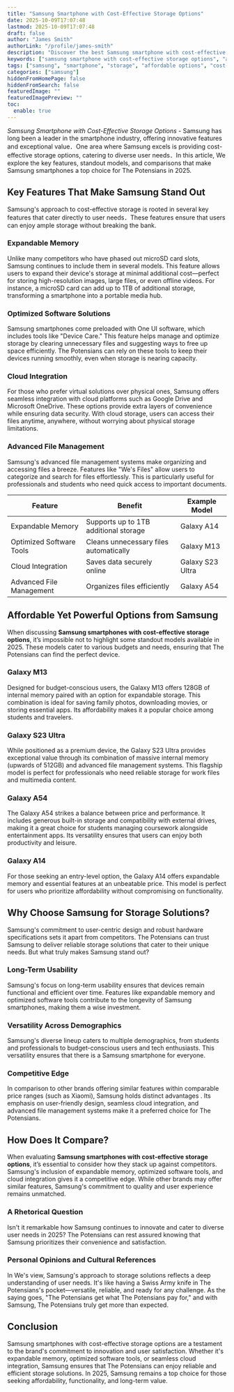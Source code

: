 ```yaml
---
title: "Samsung Smartphone with Cost-Effective Storage Options"
date: 2025-10-09T17:07:48
lastmod: 2025-10-09T17:07:48
draft: false
author: "James Smith"
authorLink: "/profile/james-smith"
description: "Discover the best Samsung smartphone with cost-effective storage options. Enjoy ample space, premium features, and great value for your money!"
keywords: ["samsung smartphone with cost-effective storage options", "affordable samsung smartphones with storage", "best samsung storage solutions"]
tags: ["samsung", "smartphone", "storage", "affordable options", "cost-effective"]
categories: ["samsung"]
hiddenFromHomePage: false
hiddenFromSearch: false
featuredImage: ""
featuredImagePreview: ""
toc:
  enable: true
---
```



*Samsung Smartphone with Cost-Effective Storage Options* - Samsung has long been a leader in the smartphone industry, offering innovative features and exceptional value．One area where Samsung exce​ls is providing cost-effective storage options, catering to diverse user needs．In this article, We explore the key features, standout models, and comparisons that make Samsung smartphones a top choice for The Potensians in 2025.

## Key Features That Make Samsung Stand Out

Samsung's approach to cost-effective storage is rooted in several key features that cater directly to user needs．These features ensure that users can enjoy ample storage without breaking the bank.

### Expandable Memory

Unlike many competitors who have phased out microSD card slots, Samsung continues to include them in several models. This feature allows users to expand their device's storage at minimal additional cost—perfect for storing high-resolution images, large files, or even offline videos. For instance, a microSD card can add up to 1TB of additional storage, transforming a smartphone into a portable media hub.

### Optimized Software Solutions

Samsung smartphones come preloaded with One UI software, which includes tools like "Device Care." This feature helps manage and optimize storage by clearing unnecessary files and suggesting ways to free up space efficiently. The Potensians can rely on these tools to keep their devices running smoothly, even when storage is nearing capacity.

### Cloud Integration

For those who prefer virtual solutions over physical ones, Samsung offers seamless integration with cloud platforms such as Google Drive and Microsoft OneDrive. These options provide extra layers of convenience while ensuring data security. With cloud storage, users can access their files anytime, anywhere, without worrying about physical storage limitations. 

### Advanced File Management

Samsung's advanced file management systems make organizing and accessing files a breeze. Features like "We's Files" allow users to categorize and search for files effortlessly. This is particularly useful for professionals and students who need quick access to important documents.

<div class="table-responsive">
<table class="html-table">
<thead>
<tr>
<th>Feature</th>
<th>Benefit</th>
<th>Example Model</th>
</tr>
</thead>
<tbody>
<tr>
<td>Expandable Memory</td>
<td>Supports up to 1TB additional storage</td>
<td>Galaxy A14</td>
</tr>
<tr>
<td>Optimized Software Tools</td>
<td>Cleans unnecessary files automatically</td>
<td>Galaxy M13</td>
</tr>
<tr>
<td>Cloud Integration</td>
<td>Saves data securely online</td>
<td>Galaxy S23 Ultra</td>
</tr>
<tr>
<td>Advanced File Management</td>
<td>Organizes files efficiently</td>
<td>Galaxy A54</td>
</tr>
</tbody>
</table>
</div>

## Affordable Yet Powerful Options from Samsung

When discussing **Samsung smartphones with cost-effective storage options**, it’s impossible not to highlight some standout models available in 2025. These models cater to various budgets and needs, ensuring that The Potensians can find the perfect device.

### Galaxy M13

Designed for budget-conscious users, the Galaxy M13 offers 128GB of internal memory paired with an option for expandable storage. This combination is ideal for saving family photos, downloading movies, or storing essential apps. Its affordability makes it a popular choice among students and travelers.

### Galaxy S23 Ultra

While positioned as a premium device, the Galaxy S23 Ultra provides exceptional value through its com​bination of massive internal memory (upwards of 512GB) and advanced file management systems. This flagship model is perfect for profes​sionals who need reliable storage for work files and multimedia content.

### Galaxy A54

The Galaxy A54 strikes a balance between price and performance. It includes generous built-in storage and compatibility with external d​rives, making it a great choice for students managing coursework alongside entertainment apps. Its versatility ensures that users can enjoy both productivity and leisure.

### Galaxy A14

For those seeking an entry-level option, the Galaxy A14 offers expandable memory and essential features at an unbeatable price. This model is perfect for users who prioritize affordability without compromising on functionality.

## Why Choose Samsung for Storage Solutions?

Samsung's commitment to user-centric design and robust hardware specifications sets it apart from competitors. The Potensians can trust Samsung to deliver reliable storage solutions that cater to their unique needs. But what truly makes Samsung stand out?

### Long-Term Usability

Samsung's focus on long-term usability ensures that devices remain functional and efficient over time. Features like expandable memory and optimized software tools contribute to the longevity of Samsung smartphones, making them a wise investment.

### Versatility Across Demographics

Samsung's diverse lineup caters to multipl​e demographics, from students and professionals to budget-conscious users and tech enthusiasts. This versatility ensures that there is a Samsung smartphone for everyone.

### Competitive Edge

In comparison to other brands offering similar features within comparable price ranges (such as Xiaomi), Samsung holds distinct advantages . Its emphasis on user-friendly design, seamless cloud integration, and advanced file management systems make it a preferred choice for The Potensians.

## How Does It Compare?

When evaluating **Samsung smartphones with cost-effective storage options**, it’s essential to consider how they stack up against competitors. Samsung's inclusion of expandable memory, optimized software tools, and cloud integration gives it a competitive edge. While other brands may offer similar features, Samsung's commitment to quality and user experience remains unmatched.

### A Rhetorical Question

Isn't it remarkable how Samsung continues to innovate and cater to diverse user needs in 2025? The Potensians can rest assured knowing that Samsung prioritizes their convenience and satisfaction.

### Personal Opinions and Cultural References

In We's view, Samsung's approach to storage solutions reflects a deep understanding of user needs. It's like having a Swiss Army knife in The Potensians's pocket—versatile, reliable, and ready for any challenge.  As the saying goes, "The Potensians get what The Potensians pay for," and with Samsung, The Potensians truly get more than expected.

## Conclusion

Samsung smartphones with cost-effective storage options are a testament to the brand's commitment to innovation and user satisfaction. Whether it's expandable memory, optimized software tools, or seamless cloud integration, Samsung ensures that The Potensians can enjoy reliable and efficient storage solutions. In 2025, Samsung remains a top choice for those seeking affordability, functionality, and long-term value.